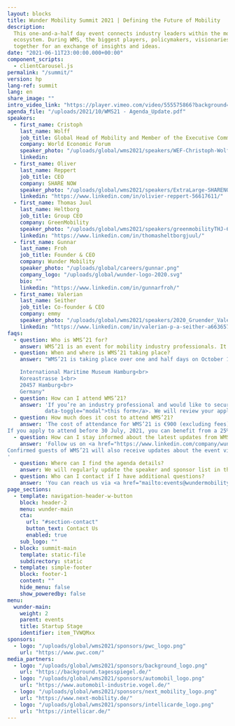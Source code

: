 ```yaml
---
layout: blocks
title: Wunder Mobility Summit 2021 | Defining the Future of Mobility
description:
  This one-and-a-half day event connects industry leaders within the mobility
  ecosystem. During WMS, the biggest players, policymakers, visionaries and more come
  together for an exchange of insights and ideas.
date: "2021-06-11T23:00:00.000+00:00"
component_scripts:
  - clientCarousel.js
permalink: "/summit/"
version: hp
lang-ref: summit
lang: en
share_image: ""
intro_video_link: "https://player.vimeo.com/video/555575866?background=1&title=0&byline=0&portrait=0&autoplay=1&muted=1"
agenda_file: "/uploads/2021/10/WMS21 - Agenda_Update.pdf"
speakers:
  - first_name: Cristoph 
    last_name: Wolff
    job_title: Global Head of Mobility and Member of the Executive Committee 
    company: World Economic Forum
    speaker_photo: "/uploads/global/wms2021/speakers/WEF-Christoph-Wolff-2020 1.png"
    linkedin:
  - first_name: Oliver 
    last_name: Reppert
    job_title: CEO
    company: SHARE NOW
    speaker_photo: "/uploads/global/wms2021/speakers/ExtraLarge-SHARENOW_Reppert-1 1.png"
    linkedin: "https://www.linkedin.com/in/olivier-reppert-56617611/"
  - first_name: Thomas Juul 
    last_name: Heltborg
    job_title: Group CEO
    company: GreenMobility
    speaker_photo: "/uploads/global/wms2021/speakers/greenmobilityTHJ-600x600 1.png"
    linkedin: "https://www.linkedin.com/in/thomasheltborgjuul/"
  - first_name: Gunnar 
    last_name: Froh
    job_title: Founder & CEO
    company: Wunder Mobility
    speaker_photo: "/uploads/global/careers/gunnar.png"
    company_logo: "/uploads/global/wunder-logo-2020.svg"
    bio: ""
    linkedin: "https://www.linkedin.com/in/gunnarfroh/"
  - first_name: Valerian 
    last_name: Seither
    job_title: Co-founder & CEO
    company: emmy
    speaker_photo: "/uploads/global/wms2021/speakers/2020_Gruender_Valerian-Seither_Press 1.png"
    linkedin: "https://www.linkedin.com/in/valerian-p-a-seither-a6636574/"
faqs:
  - question: Who is WMS’21 for?
    answer: WMS’21 is an event for mobility industry professionals. It’s where founders, entrepreneurs, C-Level executives, investors, politicians, and journalists meet to navigate the current state of mobility and to pave the path for the next phase of sustainable transportation.
  - question: When and where is WMS’21 taking place?
    answer: "WMS’21 is taking place over one and half days on October 11 and October 12, 2021. The event will be in the Maritime Museum in Hamburg, Germany.<br><br>

    International Maritime Museum Hamburg<br>
    Koreastrasse 1<br>
    20457 Hamburg<br>
    Germany"
  - question: How can I attend WMS’21?
    answer: 'If you’re an industry professional and would like to secure your spot at WMS’21, you can apply for attendance by filling out <a href="#" data-target="#wmsModal"
            data-toggle="modal">this form</a>. We will review your application and be in touch as soon as possible.'
  - question: How much does it cost to attend WMS’21?
    answer: 'The cost of attendance for WMS’21 is €900 (excluding fees). All meals and drinks are included in the price.
If you apply to attend before 30 July, 2021, you can benefit from a 25% Early Bird reduction on the regular admission price.'
  - question: How can I stay informed about the latest updates from WMS’21?
    answer: 'Follow us on <a href="https://www.linkedin.com/company/wundermobility" target="_blank">LinkedIn</a> to receive the latest WMS’21 updates as well as news from Wunder Mobility and our partners. <br>
Confirmed guests of WMS’21 will also receive updates about the event via email.
'
  - question: Where can I find the agenda details?
    answer: We will regularly update the speaker and sponsor list in the months leading up to the event. The full agenda and full speakers list will be published on the WMS’21 website at the beginning of September.
  - question: Who can I contact if I have additional questions?
    answer: 'You can reach us via <a href="mailto:events@wundermobility.com" target="_blank">events@wundermobility.com</a>'
page_sections:
  - template: navigation-header-w-button
    block: header-2
    menu: wunder-main
    cta:
      url: "#section-contact"
      button_text: Contact Us
      enabled: true
    sub_logo: ""
  - block: summit-main
    template: static-file
    subdirectory: static
  - template: simple-footer
    block: footer-1
    content: ""
    hide_menu: false
    show_poweredby: false
menu:
  wunder-main:
    weight: 2
    parent: events
    title: Startup Stage
    identifier: item_TVWQMxx
sponsors:
  - logo: "/uploads/global/wms2021/sponsors/pwc_logo.png"
    url: "https://www.pwc.com/"
media_partners:
  - logo: "/uploads/global/wms2021/sponsors/background_logo.png"
    url: "https://background.tagesspiegel.de/"
  - logo: "/uploads/global/wms2021/sponsors/automobil_logo.png"
    url: "https://www.automobil-industrie.vogel.de/"
  - logo: "/uploads/global/wms2021/sponsors/next_mobility_logo.png"
    url: "https://www.next-mobility.de/"
  - logo: "/uploads/global/wms2021/sponsors/intellicarde_logo.png"
    url: "https://intellicar.de/"
---
```

